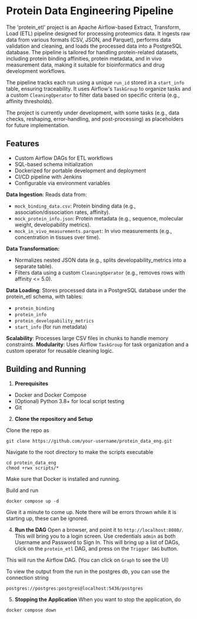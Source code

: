 # Protein Data Engineering Pipeline

The 'protein_etl' project is an Apache Airflow-based Extract, Transform, Load (ETL) pipeline designed for processing 
proteomics data. It ingests raw data from various formats (CSV, JSON, and Parquet), performs data validation and 
cleaning, and loads the processed data into a PostgreSQL database. The pipeline is tailored for handling 
protein-related datasets, including protein binding affinities, protein metadata, and in vivo measurement data, 
making it suitable for bioinformatics and drug development workflows.

The pipeline tracks each run using a unique `run_id` stored in a `start_info` table, ensuring traceability. 
It uses Airflow's `TaskGroup` to organize tasks and a custom `CleaningOperator` to filter data based on 
specific criteria (e.g., affinity thresholds). 

The project is currently under development, with some tasks (e.g., data checks, reshaping, error-handling, 
and post-processing) as placeholders for future implementation.

## Features
- Custom Airflow DAGs for ETL workflows
- SQL-based schema initialization
- Dockerized for portable development and deployment
- CI/CD pipeline with Jenkins
- Configurable via environment variables

**Data Ingestion**: Reads data from:
* `mock_binding_data.csv`: Protein binding data (e.g., association/dissociation rates, affinity).  
* `mock_protein_info.json`: Protein metadata (e.g., sequence, molecular weight, developability metrics).
* `mock_in_vivo_measurements.parquet`: In vivo measurements (e.g., concentration in tissues over time).

**Data Transformation:**
* Normalizes nested JSON data (e.g., splits developability_metrics into a separate table).
* Filters data using a custom `CleaningOperator` (e.g., removes rows with affinity <= 5.0).

**Data Loading**: Stores processed data in a PostgreSQL database under the protein_etl schema, with tables:
* `protein_binding`
* `protein_info`
* `protein_developability_metrics`
* `start_info` (for run metadata)



**Scalability**: Processes large CSV files in chunks to handle memory constraints.
**Modularity**: Uses Airflow `TaskGroup` for task organization and a custom operator for reusable cleaning logic.

## Building and Running

1. **Prerequisites**

- Docker and Docker Compose
- (Optional) Python 3.8+ for local script testing
- Git


2. **Clone the repository and Setup**

Clone the repo as
```
git clone https://github.com/your-username/protein_data_eng.git
```
Navigate to the root directory to make the scripts executable
```
cd protein_data_eng
chmod +rwx scripts/*
```
Make sure that Docker is installed and running. 

Build and run
```
docker compose up -d
```
Give it a minute to come up. Note there will be errors thrown while it is starting up, these can be ignored. 


4. **Run the DAG** 
Open a browser, and point it to `http://localhost:8080/`. This will bring you to a login screen.
Use credentials `admin` as both Username and Password to Sign In. This will bring up a list of DAGs,
click on the `protein_etl` DAG, and press on the `Trigger DAG` button. 
   
This will run the Airflow DAG. (You can click on `Graph` to see the UI)

To view the output from the run in the postgres db, you can use the connection string

`postgres://postgres:postgres@localhost:5436/postgres`

5. **Stopping the Application** 
When you want to stop the application, do
```
docker compose down
```
